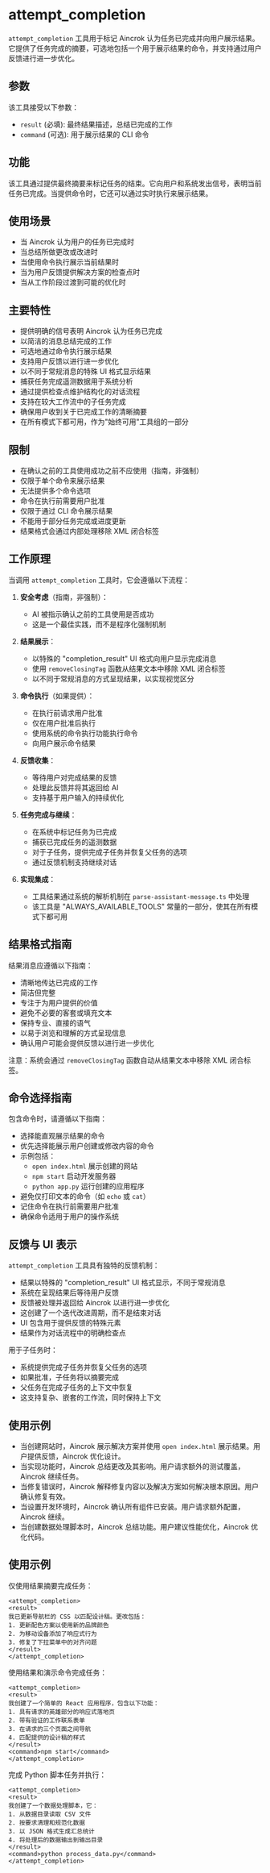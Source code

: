 # attempt_completion

`attempt_completion` 工具用于标记 Aincrok 认为任务已完成并向用户展示结果。它提供了任务完成的摘要，可选地包括一个用于展示结果的命令，并支持通过用户反馈进行进一步优化。

## 参数

该工具接受以下参数：

- `result` (必填): 最终结果描述，总结已完成的工作
- `command` (可选): 用于展示结果的 CLI 命令

## 功能

该工具通过提供最终摘要来标记任务的结束。它向用户和系统发出信号，表明当前任务已完成。当提供命令时，它还可以通过实时执行来展示结果。

## 使用场景

- 当 Aincrok 认为用户的任务已完成时
- 当总结所做更改或改进时
- 当使用命令执行展示当前结果时
- 当为用户反馈提供解决方案的检查点时
- 当从工作阶段过渡到可能的优化时

## 主要特性

- 提供明确的信号表明 Aincrok 认为任务已完成
- 以简洁的消息总结完成的工作
- 可选地通过命令执行展示结果
- 支持用户反馈以进行进一步优化
- 以不同于常规消息的特殊 UI 格式显示结果
- 捕获任务完成遥测数据用于系统分析
- 通过提供检查点维护结构化的对话流程
- 支持在较大工作流中的子任务完成
- 确保用户收到关于已完成工作的清晰摘要
- 在所有模式下都可用，作为"始终可用"工具组的一部分

## 限制

- 在确认之前的工具使用成功之前不应使用（指南，非强制）
- 仅限于单个命令来展示结果
- 无法提供多个命令选项
- 命令在执行前需要用户批准
- 仅限于通过 CLI 命令展示结果
- 不能用于部分任务完成或进度更新
- 结果格式会通过内部处理移除 XML 闭合标签

## 工作原理

当调用 `attempt_completion` 工具时，它会遵循以下流程：

1. **安全考虑**（指南，非强制）：

    - AI 被指示确认之前的工具使用是否成功
    - 这是一个最佳实践，而不是程序化强制机制

2. **结果展示**：

    - 以特殊的 "completion_result" UI 格式向用户显示完成消息
    - 使用 `removeClosingTag` 函数从结果文本中移除 XML 闭合标签
    - 以不同于常规消息的方式呈现结果，以实现视觉区分

3. **命令执行**（如果提供）：

    - 在执行前请求用户批准
    - 仅在用户批准后执行
    - 使用系统的命令执行功能执行命令
    - 向用户展示命令结果

4. **反馈收集**：

    - 等待用户对完成结果的反馈
    - 处理此反馈并将其返回给 AI
    - 支持基于用户输入的持续优化

5. **任务完成与继续**：

    - 在系统中标记任务为已完成
    - 捕获已完成任务的遥测数据
    - 对于子任务，提供完成子任务并恢复父任务的选项
    - 通过反馈机制支持继续对话

6. **实现集成**：
    - 工具结果通过系统的解析机制在 `parse-assistant-message.ts` 中处理
    - 该工具是 "ALWAYS_AVAILABLE_TOOLS" 常量的一部分，使其在所有模式下都可用

## 结果格式指南

结果消息应遵循以下指南：

- 清晰地传达已完成的工作
- 简洁但完整
- 专注于为用户提供的价值
- 避免不必要的客套或填充文本
- 保持专业、直接的语气
- 以易于浏览和理解的方式呈现信息
- 确认用户可能会提供反馈以进行进一步优化

注意：系统会通过 `removeClosingTag` 函数自动从结果文本中移除 XML 闭合标签。

## 命令选择指南

包含命令时，请遵循以下指南：

- 选择能直观展示结果的命令
- 优先选择能展示用户创建或修改内容的命令
- 示例包括：
    - `open index.html` 展示创建的网站
    - `npm start` 启动开发服务器
    - `python app.py` 运行创建的应用程序
- 避免仅打印文本的命令（如 `echo` 或 `cat`）
- 记住命令在执行前需要用户批准
- 确保命令适用于用户的操作系统

## 反馈与 UI 表示

`attempt_completion` 工具具有独特的反馈机制：

- 结果以特殊的 "completion_result" UI 格式显示，不同于常规消息
- 系统在呈现结果后等待用户反馈
- 反馈被处理并返回给 Aincrok 以进行进一步优化
- 这创建了一个迭代改进周期，而不是结束对话
- UI 包含用于提供反馈的特殊元素
- 结果作为对话流程中的明确检查点

用于子任务时：

- 系统提供完成子任务并恢复父任务的选项
- 如果批准，子任务将以摘要完成
- 父任务在完成子任务的上下文中恢复
- 这支持复杂、嵌套的工作流，同时保持上下文

## 使用示例

- 当创建网站时，Aincrok 展示解决方案并使用 `open index.html` 展示结果。用户提供反馈，Aincrok 优化设计。
- 当实现功能时，Aincrok 总结更改及其影响。用户请求额外的测试覆盖，Aincrok 继续任务。
- 当修复错误时，Aincrok 解释修复内容以及解决方案如何解决根本原因。用户确认修复有效。
- 当设置开发环境时，Aincrok 确认所有组件已安装。用户请求额外配置，Aincrok 继续。
- 当创建数据处理脚本时，Aincrok 总结功能。用户建议性能优化，Aincrok 优化代码。

## 使用示例

仅使用结果摘要完成任务：

```
<attempt_completion>
<result>
我已更新导航栏的 CSS 以匹配设计稿。更改包括：
1. 更新配色方案以使用新的品牌颜色
2. 为移动设备添加了响应式行为
3. 修复了下拉菜单中的对齐问题
</result>
</attempt_completion>
```

使用结果和演示命令完成任务：

```
<attempt_completion>
<result>
我创建了一个简单的 React 应用程序，包含以下功能：
1. 具有请求的英雄部分的响应式落地页
2. 带有验证的工作联系表单
3. 在请求的三个页面之间导航
4. 匹配提供的设计稿的样式
</result>
<command>npm start</command>
</attempt_completion>
```

完成 Python 脚本任务并执行：

```
<attempt_completion>
<result>
我创建了一个数据处理脚本，它：
1. 从数据目录读取 CSV 文件
2. 按要求清理和规范化数据
3. 以 JSON 格式生成汇总统计
4. 将处理后的数据输出到输出目录
</result>
<command>python process_data.py</command>
</attempt_completion>
```
